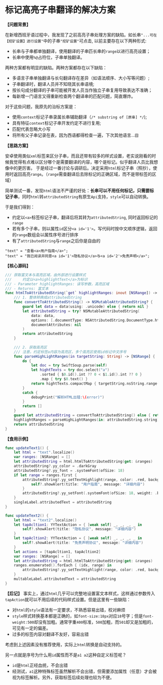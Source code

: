 # 标记高亮子串翻译的解决方案

**【问题背景】**

在新增西班牙语过程中，我发现了之前高亮子串处理方案的缺陷。如长串`"...可在【挖矿设置】进行设置"`中的子串`"挖矿设置"`可点击, 以前主要存在以下两种形式:

* 长串与子串都单独翻译，使用翻译的子串匹长串的`range`以进行高亮设置；
* 长串中使用`%@`占符位，子串单独翻译。

两种方案都有明显的缺陷。两种方案都存在以下缺陷：

* 多语言子串单独翻译与长句翻译存在差异（如语法顺序、大小写等问题）;
* 子串翻译时，翻译人员并不知晓其长串语境;
* 按长句成分翻译的子串可能被开发人员当作独立子串复用导致表达不准确；
* 每新增一门语言又得重新检查两个翻译串的匹配问题，简直爆炸。

对于这些问题，我原先的治标方案是：

* 使用`context`标记子串录属长串辅助翻译（`/* substring of [原串] */`);
* 具有特征`context`标记子串开发约定不进行复用;
* 匹配代表忽略大小写
* 将所有父子串记录在表，因为西语都得检查一遍，下次其他语言...`囧`

**【思路方案】**

安卓使用类似`xml`标签来区分子串，而且还带有较多的样式设置，老实说刚看的时候我觉得有点难以区分哪个是需要翻译的内容，哪个是标记。似乎翻译人员比我想像中的更厉害。
于是经过一番讨论与调研后。决定采用`html`标记子串（照抄），使用时返回高亮`range`。（`range`需查翻译后去除标记的正确区域，而不是带标签的区域）

简单测试一番，发现`html`语法不严谨的好处：**长串可以不用任何标记，只需要标记子串**，同时`html`转`attributedString`有原生`Api`支持，`style`可以自动转换。

于是我们得到：

* 约定以`<a>`标签标记子串，翻译后将其转为`attributedString`, 同时返回标记的`range`
* 若有多个子串，则以属性`id`区分`<a id='1'>`。写代码时按中文顺序逻辑，返回的`range`数组会以属性序号进行排序
* 有了`attributedString`与`range`之后你是自由的

```
"text" = "查看<a>用户指南</a>";
"text" = "我已阅读并同意<a id='1'>隐私协议</a>与<a id='2'>免责声明</a>";
```

**【核心源码】**

```swift
/// 获取富文本与高亮区域，由外部进行设置样式
///     约定以<a>highlightText</a>为标识
/// - Parameter highlightRanges: 读写参数，高亮区域
/// - Returns: 富文本
func htmlToAttributedString(`get` highlightRanges: inout [NSRange]) -> NSMutableAttributedString? {
    /// 1. 整体转换成attributedString
    func convertToAttributedString() -> NSMutableAttributedString? {
        guard let data = data(using: .unicode) else { return nil }
        let attributedString = try? NSMutableAttributedString(
            data: data,
            options: [.documentType: NSAttributedString.DocumentType.html],
            documentAttributes: nil
        )
        return attributedString
    }
    
    /// 2. 获取高亮区
    /// 注意，约定标签a内容为高亮区，多个高亮区使用id标记中文序号
    func parseHighLightRanges(in targetString: String) -> [NSRange] {
        do {
            let doc = try SwiftSoup.parse(self)
            let hightTexts = try doc.select("a")
                .sorted { $0.id().int ?? 0 < $1.id().int ?? 0 }
                .map { try $0.text() }
            return hightTexts.compactMap { targetString.nsString.range(of: $0) }
        }
        catch {
            debugPrint("解析HTML出错:\(error)")
        }
        return []
    }
    guard let attributedString = convertToAttributedString() else { return nil }
    highlightRanges = parseHighLightRanges(in: attributedString.string)
    return attributedString
}
```

**【食用示例】**

```swift
func updateText1() {
    let html = "text".localize()
    var ranges: [NSRange] = []
    let attributedString = html.htmlToAttributedString(get: &ranges)
    attributedString?.yy_color = .darkGray
    attributedString?.yy_font = .systemFont(ofSize: 18)
    if let range = ranges.first {
        attributedString?.yy_setTextHighlight(range, color: .red, backgroundColor: nil) { [weak self] _, _, _, _ in
            self?.showAlert(title: "用户指南", message: "详细内容")
        }
        attributedString?.yy_setFont(.systemFont(ofSize: 18, weight: .bold), range: range)
    }
    singleLabel.attributedText = attributedString
}

func updateText2() {
    let html = "text2".localize()
    let tapAcltion1: YYTextAction = { [weak self] _, _, _, _ in
        self?.showAlert(title: "隐私协议", message: "详细内容")
    }
    let tapAcltion2: YYTextAction = { [weak self] _, _, _, _ in
        self?.showAlert(title: "免责声明协议", message: "详细内容")
    }
    let actions = [tapAcltion1, tapAcltion2]
    var ranges: [NSRange] = []
    let attributedString = html.htmlToAttributedString(get: &ranges)
    ranges.enumerated().forEach { (idx, range) in
        attributedString?.yy_setTextHighlight(range, color: .red, backgroundColor: nil, tapAction: actions[idx])
    }
    multableLabel.attributedText = attributedString
}
```

**【后记】**
事实上，通过`html`几乎可以完整地设置富文本样式，这样通过参数传入`tapAction`就可以不用后续的代码样式设置。但是这里有一些缺陷：

* 对`html`的`style`语法有一定要求，不熟悉容易出错，校对麻烦
* `style`样式转换基本都是正确的，如`font-size:18px`对应`18`号字；但是`font-weight:500`却没有加粗。通常字重`400`标准，`500`加粗，而`501`却又是加粗的，可见有一定的偏差。
* 过多的标签内容对翻译不友好，容易出错

考虑到上述因素没有推荐使用，实际上`html`转换是自动支持的。

另一点就是序号为什么用`id`属性而不是`a1 a2`这种自定义标签呢？

* `id`是`html`正经血统，不会出错
* 经测试，`a1`这种特殊标签虽然解析不会出错，但需要添加属性（任意）才会被视为标签解析。另外，获取标签后续处理也较为不便。








